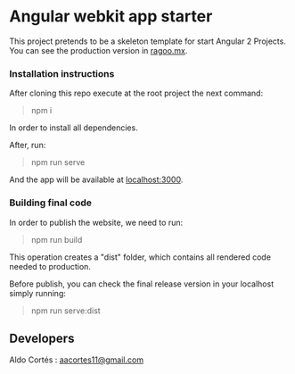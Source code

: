 Angular webkit app starter
==========================

This project pretends to be a skeleton template for start Angular 2 Projects.
You can see the production version in [ragoo.mx](http://ragoo.mx).

### Installation instructions
After cloning this repo execute at the root project the next command:
<blockquote>
  npm i
</blockquote>
In order to install all dependencies.

After, run:
<blockquote>
  npm run serve
</blockquote>

And the app will be available at [localhost:3000](http://localhost:3000).

### Building final code
In order to publish the website, we need to run:
<blockquote>
  npm run build
</blockquote>

This operation creates a "dist" folder, which contains all rendered code needed to production.

Before publish, you can check the final release version in your localhost simply running:
<blockquote>
  npm run serve:dist
</blockquote>


Developers
----------
Aldo Cortés : [aacortes11@gmail.com](mailto:aacortes11@gmail.com)
